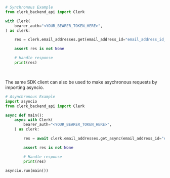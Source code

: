 <!-- Start SDK Example Usage [usage] -->
```python
# Synchronous Example
from clerk_backend_api import Clerk

with Clerk(
    bearer_auth="<YOUR_BEARER_TOKEN_HERE>",
) as clerk:

    res = clerk.email_addresses.get(email_address_id="email_address_id_example")

    assert res is not None

    # Handle response
    print(res)
```

</br>

The same SDK client can also be used to make asychronous requests by importing asyncio.
```python
# Asynchronous Example
import asyncio
from clerk_backend_api import Clerk

async def main():
    async with Clerk(
        bearer_auth="<YOUR_BEARER_TOKEN_HERE>",
    ) as clerk:

        res = await clerk.email_addresses.get_async(email_address_id="email_address_id_example")

        assert res is not None

        # Handle response
        print(res)

asyncio.run(main())
```
<!-- End SDK Example Usage [usage] -->